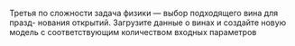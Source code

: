 Третья по сложности задача физики — выбор подходящего вина для празд- нования открытий.
Загрузите данные о винах и создайте новую модель с соответствующим количеством входных параметров
